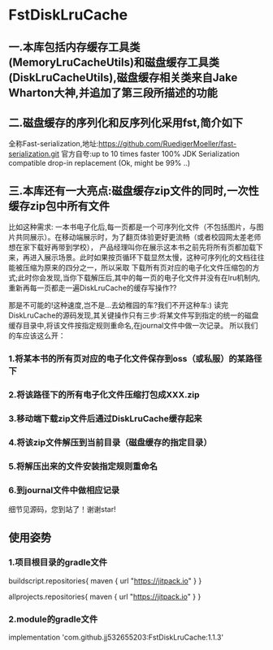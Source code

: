 # FstDiskLruCache

##  一.本库包括内存缓存工具类(MemoryLruCacheUtils)和磁盘缓存工具类(DiskLruCacheUtils),磁盘缓存相关类来自Jake Wharton大神,并追加了第三段所描述的功能

##  二.磁盘缓存的序列化和反序列化采用fst,简介如下
全称Fast-serialization,地址:https://github.com/RuedigerMoeller/fast-serialization.git
官方自夸:up to 10 times faster 100% JDK Serialization compatible drop-in replacement (Ok, might be 99% ..)

##  三.本库还有一大亮点:磁盘缓存zip文件的同时,一次性缓存zip包中所有文件
比如这种需求:
一本书电子化后,每一页都是一个可序列化文件（不包括图片，与图片共同展示）。在移动端展示时，为了翻页体验更好更流畅（或者校园网太差老师想在家下载好再带到学校），
产品经理叫你在展示这本书之前先将所有页都加载下来，再进入展示场景。此时如果按页循环下载显然太慢，这种可序列化的文档往往能被压缩为原来的四分之一，所以采取
下载所有页对应的电子化文件压缩包的方式;此时你会发现,当你下载解压后,其中的每一页的电子化文件并没有在lru机制内,重新再每一页都走一遍DiskLruCache的缓存写操作??

那是不可能的!这种速度,岂不是...去幼稚园的车?我们不开这种车:)
读完DiskLruCache的源码发现,其关键操作只有三步:将某文件写到指定的统一的磁盘缓存目录中,将该文件按指定规则重命名,在journal文件中做一次记录。
所以我们的车应该这么开：
###  1.将某本书的所有页对应的电子化文件保存到oss（或私服）的某路径下
###  2.将该路径下的所有电子化文件压缩打包成XXX.zip
###  3.移动端下载zip文件后通过DiskLruCache缓存起来
###  4.将该zip文件解压到当前目录（磁盘缓存的指定目录）
###  5.将解压出来的文件安装指定规则重命名
###  6.到journal文件中做相应记录
细节见源码，您到站了！谢谢star!


##  使用姿势
###  1.项目根目录的gradle文件
buildscript.repositories{ maven { url "https://jitpack.io" } }

allprojects.repositories{ maven { url "https://jitpack.io" } }

###  2.module的gradle文件
implementation 'com.github.jj532655203:FstDiskLruCache:1.1.3'

